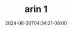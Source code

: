 --- 
title: "arin 1"
description: "download  video bokep arin 1   full  "
date: 2024-08-30T04:34:21-08:00
file_code: "sh4ka8dsrx2s"
draft: false
cover: "12w9fsabqn6l4jav.jpg"
tags: ["arin", "bokep-indo", "bokep-viral", "bokep-ig"]
length: 299
fld_id: "1482785"
foldername: "Arin super toge"
categories: ["Arin super toge"]
views: 0
---